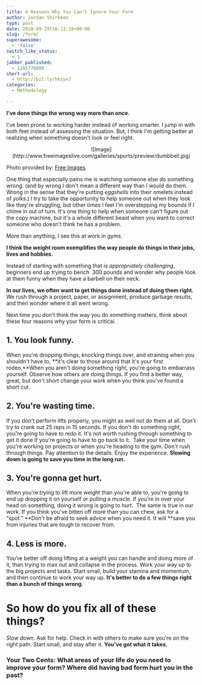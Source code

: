 ```yaml
---
title: 4 Reasons Why You Can’t Ignore Your Form
author: Jordan Shirkman
type: post
date: 2010-09-29T16:13:28+00:00
slug: /form/
superawesome:
  - 'false'
switch_like_status:
  - 1
jabber_published:
  - 1285776809
short-url:
  - http://bit.ly/hkzye7
categories:
  - Methodology

---
```

**I've done things the wrong way more than once.**

I've been prone to working harder instead of working smarter. I jump in with both feet instead of assessing the situation. But, I think I'm getting better at realizing when something doesn't look or feel right.

<p style="text-align:center;">
  ![Image](http://www.freeimageslive.com/galleries/sports/preview/dumbbell.jpg)
</p>

Photo provided by: [Free Images](http://www.freeimages.co.uk/)

One thing that especially pains me is watching someone else do something wrong. (and by wrong I don't mean a different way than I would do them. Wrong in the sense that they're putting _eggshells_ into their omelets instead of _yolks_.) I try to take the opportunity to help someone out when they look like they're struggling, but other times I feel I'm overstepping my bounds if I chime in out of turn. It's one thing to help when someone can't figure out the copy machine, but it's a whole different beast when you want to correct someone who doesn't think he has a problem.

More than anything, I see this at work in gyms.

**I think the weight room exemplifies the way people do things in their jobs, lives and hobbies.**

Instead of starting with something that is _appropriately challenging_, beginners end up trying to bench  300 pounds and wonder why people look at them funny when they have a barbell on their neck.

**In our lives, we often want to get things done instead of doing them right.** We rush through a project, paper, or assignment, produce garbage results, and then wonder where it all went wrong.

Next time you don't think the way you do something matters, think about these four reasons why your form is critical.

## **1. You look funny.**

When you're dropping things, knocking things over, and straining when you shouldn't have to, **it's clear to those around that it's your first rodeo.**When you aren't doing something right, you're going to embarrass yourself. Observe how others are doing things. If you find a better way, great, but don't short change your work when you think you've found a short cut.

## **2. You're wasting time.**

If you don't perform lifts properly, you might as well not do them at all. Don't try to crank out 25 reps in 15 seconds. If you don't do something right, you're going to have to redo it. It's not worth rushing through something to get it done if you're going to have to go back to it.  Take your time when you're working on projects or when you're heading to the gym. Don't rush through things. Pay attention to the details. Enjoy the experience. **Slowing down is going to save you time in the long run.**

## **3. You're gonna get hurt.**

When you're trying to lift more weight than you're able to, you're going to end up dropping it on yourself or pulling a muscle. If you're in over your head on something, doing it wrong is going to hurt.  The same is true in our work. If you think you've bitten off more than you can chew, ask for a &#8220;spot.&#8221; **Don't be afraid to seek advice when you need it. <span style="font-weight:normal;">It will </span>**save you from injuries that are tough to recover from.

## **4. Less is more.**

You're better off doing lifting at a weight you can handle and doing more of it, than trying to max out and collapse in the process. Work your way up to the big projects and tasks. Start small, build your stamina and momentum, and then continue to work your way up. **It's better to do a few things right than a bunch of things wrong.**

# So how do you fix all of these things?

_Slow down._ Ask for help. Check in with others to make sure you're on the right path. Start small, and stay after it. **You've got what it takes.**

### Your Two Cents: What areas of your life do you need to improve your form? Where did having bad form hurt you in the past?
